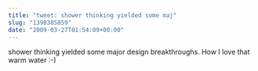 ```yaml
---
title: "tweet: shower thinking yielded some maj"
slug: "1398385859"
date: "2009-03-27T01:54:09+00:00"
---
```

shower thinking yielded some major design breakthroughs. How I love that warm water :-)